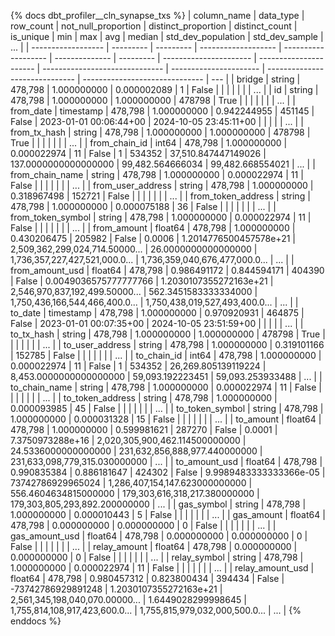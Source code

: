 {% docs dbt_profiler__cln_synapse_txs  %}
| column_name        | data_type | row_count | not_null_proportion | distinct_proportion | distinct_count | is_unique | min                    | max                    |                            avg |                 median |             std_dev_population |                 std_dev_sample | ... |
| ------------------ | --------- | --------- | ------------------- | ------------------- | -------------- | --------- | ---------------------- | ---------------------- | ------------------------------ | ---------------------- | ------------------------------ | ------------------------------ | --- |
| bridge             | string    |   478,798 |         1.000000000 |         0.000002089 |              1 |     False |                        |                        |                                |                        |                                |                                | ... |
| id                 | string    |   478,798 |         1.000000000 |         1.000000000 |         478798 |      True |                        |                        |                                |                        |                                |                                | ... |
| from_date          | timestamp |   478,798 |         1.000000000 |         0.942244955 |         451145 |     False | 2023-01-01 00:06:44+00 | 2024-10-05 23:45:11+00 |                                |                        |                                |                                | ... |
| from_tx_hash       | string    |   478,798 |         1.000000000 |         1.000000000 |         478798 |      True |                        |                        |                                |                        |                                |                                | ... |
| from_chain_id      | int64     |   478,798 |         1.000000000 |         0.000022974 |             11 |     False | 1                      | 534352                 |            37,510.847447149026 |   137.0000000000000000 |               99,482.564666034 |               99,482.668554021 | ... |
| from_chain_name    | string    |   478,798 |         1.000000000 |         0.000022974 |             11 |     False |                        |                        |                                |                        |                                |                                | ... |
| from_user_address  | string    |   478,798 |         1.000000000 |         0.318967498 |         152721 |     False |                        |                        |                                |                        |                                |                                | ... |
| from_token_address | string    |   478,798 |         1.000000000 |         0.000075188 |             36 |     False |                        |                        |                                |                        |                                |                                | ... |
| from_token_symbol  | string    |   478,798 |         1.000000000 |         0.000022974 |             11 |     False |                        |                        |                                |                        |                                |                                | ... |
| from_amount        | float64   |   478,798 |         1.000000000 |         0.430206475 |         205982 |     False | 0.0006                 | 1.2014776500457578e+21 | 2,509,362,299,024,714.50000... |    26.0000000000000000 | 1,736,357,227,427,521,000.0... | 1,736,359,040,676,477,000.0... | ... |
| from_amount_usd    | float64   |   478,798 |         0.986491172 |         0.844594171 |         404390 |     False | 0.0049036575777777766  | 1.2030107355272163e+21 | 2,546,970,837,192,499.50000... |   562.3451583333334000 | 1,750,436,166,544,466,400.0... | 1,750,438,019,527,493,400.0... | ... |
| to_date            | timestamp |   478,798 |         1.000000000 |         0.970920931 |         464875 |     False | 2023-01-01 00:07:35+00 | 2024-10-05 23:51:59+00 |                                |                        |                                |                                | ... |
| to_tx_hash         | string    |   478,798 |         1.000000000 |         1.000000000 |         478798 |      True |                        |                        |                                |                        |                                |                                | ... |
| to_user_address    | string    |   478,798 |         1.000000000 |         0.319101166 |         152785 |     False |                        |                        |                                |                        |                                |                                | ... |
| to_chain_id        | int64     |   478,798 |         1.000000000 |         0.000022974 |             11 |     False | 1                      | 534352                 |            26,269.805139119224 | 8,453.0000000000000000 |               59,093.192223451 |               59,093.253933488 | ... |
| to_chain_name      | string    |   478,798 |         1.000000000 |         0.000022974 |             11 |     False |                        |                        |                                |                        |                                |                                | ... |
| to_token_address   | string    |   478,798 |         1.000000000 |         0.000093985 |             45 |     False |                        |                        |                                |                        |                                |                                | ... |
| to_token_symbol    | string    |   478,798 |         1.000000000 |         0.000031328 |             15 |     False |                        |                        |                                |                        |                                |                                | ... |
| to_amount          | float64   |   478,798 |         1.000000000 |         0.599981621 |         287270 |     False | 0.0001                 | 7.3750973288e+16       | 2,020,305,900,462.114500000000 |    24.5336000000000000 |  231,632,856,888,977.440000000 |  231,633,098,779,315.030000000 | ... |
| to_amount_usd      | float64   |   478,798 |         0.990835384 |         0.886181647 |         424302 |     False | 9.9989483333333366e-05 | 73742786929965024      | 1,286,407,154,147.623000000000 |   556.4604634815000000 |  179,303,616,318,217.380000000 |  179,303,805,293,892.200000000 | ... |
| gas_symbol         | string    |   478,798 |         1.000000000 |         0.000010443 |              5 |     False |                        |                        |                                |                        |                                |                                | ... |
| gas_amount         | float64   |   478,798 |         0.000000000 |         0.000000000 |              0 |     False |                        |                        |                                |                        |                                |                                | ... |
| gas_amount_usd     | float64   |   478,798 |         0.000000000 |         0.000000000 |              0 |     False |                        |                        |                                |                        |                                |                                | ... |
| relay_amount       | float64   |   478,798 |         0.000000000 |         0.000000000 |              0 |     False |                        |                        |                                |                        |                                |                                | ... |
| relay_symbol       | string    |   478,798 |         1.000000000 |         0.000022974 |             11 |     False |                        |                        |                                |                        |                                |                                | ... |
| relay_amount_usd   | float64   |   478,798 |         0.980457312 |         0.823800434 |         394434 |     False | -73742786929891248     | 1.2030107355272163e+21 | 2,561,345,198,040,070.00000... |     1.6449028299998645 | 1,755,814,108,917,423,600.0... | 1,755,815,979,032,000,500.0... | ... |
{% enddocs %}